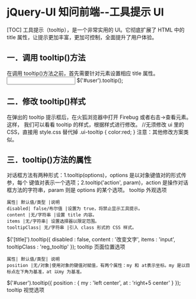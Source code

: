 # jQuery-UI 知问前端--工具提示 UI
[TOC]
工具提示（tooltip），是一个非常实用的 UI。它彻底扩展了 HTML 中的 title 属性，让提示更加丰富，更加可控制，全面提升了用户体验。
## 一．调用 tooltip()方法
在调用 tooltip()方法之前，首先需要针对元素设置相应 title 属性。
<input type="text" name="user" class="text" id="user" title="请输入帐号，不小于 2 位！" />
$('#user').tooltip();

## 二．修改 tooltip()样式
在弹出的 tooltip 提示框后，在火狐浏览器中打开 Firebug 或者右击->查看元素。这样，
我们可以看看 tooltip 的样式，根据样式进行修改。
//无须修改 ui 里的 CSS，直接用 style.css 替代掉
.ui-tooltip {
color:red;
}
注意：其他修改方案类似。

## 三．tooltip()方法的属性
对话框方法有两种形式：1.tooltip(options)，options 是以对象键值对的形式传参，每个
键值对表示一个选项；2.tooltip('action', param)，action 是操作对话框方法的字符串，param
则是 options 的某个选项。
tooltip 外观选项
```table
属性| 默认值/类型 |说明
disabled| false/布尔值 |设置为 true，将禁止显示工具提示。
content |无/字符串 |设置 title 内容。
items |无/字符串| 设置选择器以限定范围。
tooltipClass| 无/字符串 |引入 class 形式的 CSS 样式。
```
$('[title]').tooltip({
disabled : false,
content : '改变文字',
items : 'input', tooltipClass : 'reg_tooltip'
});
tooltip 页面位置选项
```table
属性| 默认值/类型| 说明
position |无/对象|使用对象的键值对赋值，有两个属性：my 和 at表示坐标。my 是以目标点左下角为基准，at 以my 为基准。
```
$('#user').tooltip({
position : {
my : 'left center',
at : 'right+5 center'
}
});
tooltip 视觉选项
